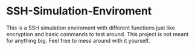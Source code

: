 # SSH-Simulation-Enviroment
This is a SSH simulation enviroment with different functions just like encryption and basic commands to test around. This project is not meant for anything big. Feel free to mess around with it yourself.
